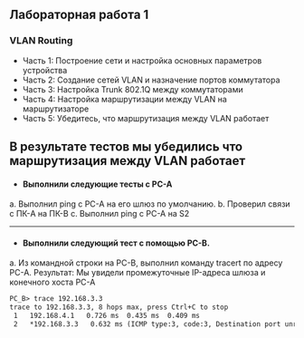 ## Лабораторная работа 1
### VLAN Routing
- Часть 1: Построение сети и настройка основных параметров устройства
- Часть 2: Создание сетей VLAN и назначение портов коммутатора
- Часть 3: Настройка Trunk 802.1Q между коммутаторами
- Часть 4: Настройка маршрутизации между VLAN на маршрутизаторе
- Часть 5: Убедитесь, что маршрутизация между VLAN работает

## В результате тестов мы убедились что маршрутизация между VLAN работает
- #### Выполнили следующие тесты с PC-A

a. Выполнил ping с PC-A на его шлюз по умолчанию.
b. Проверил связи с ПК-A на ПК-B
c. Выполнил ping с PC-A на S2

----
- #### Выполнили следующий тест с помощью PC-B.


a. Из командной строки на PC-B, выполнил команду tracert по адресу PC-A.
Результат:
Мы увидели промежуточные IP-адреса шлюза и конечного хоста PC-A
```html
PC_B> trace 192.168.3.3
trace to 192.168.3.3, 8 hops max, press Ctrl+C to stop
 1   192.168.4.1   0.726 ms  0.435 ms  0.409 ms
 2   *192.168.3.3   0.632 ms (ICMP type:3, code:3, Destination port unreachable)
```

